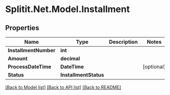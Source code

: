 # Splitit.Net.Model.Installment

## Properties

Name | Type | Description | Notes
------------ | ------------- | ------------- | -------------
**InstallmentNumber** | **int** |  | 
**Amount** | **decimal** |  | 
**ProcessDateTime** | **DateTime** |  | [optional] 
**Status** | **InstallmentStatus** |  | 

[[Back to Model list]](../README.md#documentation-for-models) [[Back to API list]](../README.md#documentation-for-api-endpoints) [[Back to README]](../README.md)

